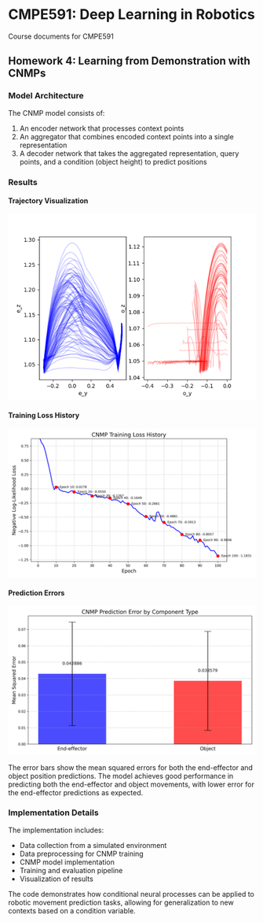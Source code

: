 # CMPE591: Deep Learning in Robotics
Course documents for CMPE591

## Homework 4: Learning from Demonstration with CNMPs



### Model Architecture

The CNMP model consists of:
1. An encoder network that processes context points
2. An aggregator that combines encoded context points into a single representation
3. A decoder network that takes the aggregated representation, query points, and a condition (object height) to predict positions

### Results

#### Trajectory Visualization
![Robot Trajectories](src/trajectories.png)

#### Training Loss History
![CNMP Loss History](src/cnmp_loss_history.png)

#### Prediction Errors
![CNMP Errors](src/cnmp_errors.png)

The error bars show the mean squared errors for both the end-effector and object position predictions. The model achieves good performance in predicting both the end-effector and object movements, with lower error for the end-effector predictions as expected.

### Implementation Details

The implementation includes:
- Data collection from a simulated environment
- Data preprocessing for CNMP training
- CNMP model implementation
- Training and evaluation pipeline
- Visualization of results

The code demonstrates how conditional neural processes can be applied to robotic movement prediction tasks, allowing for generalization to new contexts based on a condition variable.
